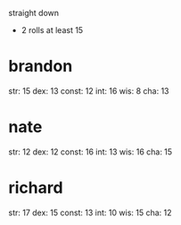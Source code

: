 straight down
- 2 rolls at least 15
# brandon
str: 15
dex: 13
const: 12
int: 16
wis: 8
cha: 13

# nate
str: 12
dex: 12
const: 16
int: 13
wis: 16
cha: 15

# richard
str: 17
dex: 15
const: 13
int: 10
wis: 15
cha: 12


